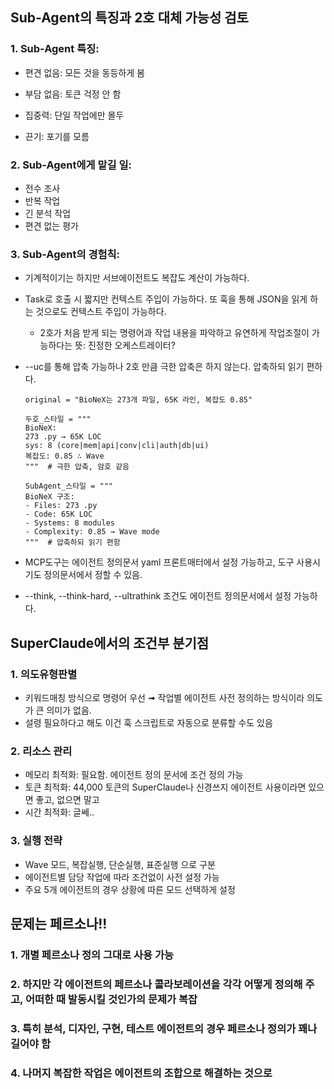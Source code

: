 ## Sub-Agent의 특징과 2호 대체 가능성 검토

### 1. Sub-Agent 특징:

- 편견 없음: 모든 것을 동등하게 봄

- 부담 없음: 토큰 걱정 안 함

- 집중력: 단일 작업에만 몰두

- 끈기: 포기를 모름

### 2. Sub-Agent에게 맡길 일:

- 전수 조사
- 반복 작업
- 긴 분석 작업
- 편견 없는 평가

### 3. Sub-Agent의 경험칙:

- 기계적이기는 하지만 서브에이전트도 복잡도 계산이 가능하다.
- Task로 호출 시 짧지만 컨텍스트 주입이 가능하다. 또 훅을 통해 JSON을 읽게 하는 것으로도 컨텍스트 주입이 가능하다.
  - 2호가 처음 받게 되는 명령어과 작업 내용을 파악하고 유연하게 작업조절이 가능하다는 뜻: 진정한 오케스트레이터?

- --uc를 통해 압축 가능하나 2호 만큼 극한 압축은 하지 않는다. 압축하되 읽기 편하다.

      original = "BioNeX는 273개 파일, 65K 라인, 복잡도 0.85"
      
      두호_스타일 = """
      BioNeX:
      273 .py → 65K LOC
      sys: 8 (core|mem|api|conv|cli|auth|db|ui)
      복잡도: 0.85 ∴ Wave
      """  # 극한 압축, 암호 같음
      
      SubAgent_스타일 = """
      BioNeX 구조:
      - Files: 273 .py
      - Code: 65K LOC
      - Systems: 8 modules
      - Complexity: 0.85 → Wave mode
      """  # 압축하되 읽기 편함

- MCP도구는 에이전트 정의문서 yaml 프론트매터에서 설정 가능하고, 도구 사용시기도 정의문서에서 정할 수 있음.

- --think, --think-hard, --ultrathink 조건도 에이전트 정의문서에서 설정 가능하다.



## SuperClaude에서의 조건부 분기점

### 1. 의도유형판별

-  키워드매칭 방식으로 명령어 우선 ➟ 작업별 에이전트 사전 정의하는 방식이라 의도가 큰 의미가 없음.
- 설령 필요하다고 해도 이건 훅 스크립트로 자동으로 분류할 수도 있음

### 2. 리소스 관리

- 메모리 최적화: 필요함. 에이전트 정의 문서에 조건 정의 가능
- 토큰 최적화: 44,000 토큰의 SuperClaude나 신경쓰지 에이전트 사용이라면 있으면 좋고, 없으면 말고
- 시간 최적화: 글쎄..

### 3. 실행 전략

- Wave 모드, 복잡실행, 단순실행, 표준실행 으로 구분
- 에이전트별 담당 작업에 따라 조건없이 사전 설정 가능
- 주요 5개 에이전트의 경우 상황에 따른 모드 선택하게 설정



## 문제는 페르소나!!

### 1. 개별 페르소나 정의 그대로 사용 가능

### 2. 하지만 각 에이전트의 페르소나 콜라보레이션을 각각 어떻게 정의해 주고, 어떠한 때 발동시킬 것인가의 문제가 복잡

### 3. 특히 분석, 디자인, 구현, 테스트 에이전트의 경우 페르소나 정의가 꽤나 길어야 함

### 4. 나머지 복잡한 작업은 에이전트의 조합으로 해결하는 것으로